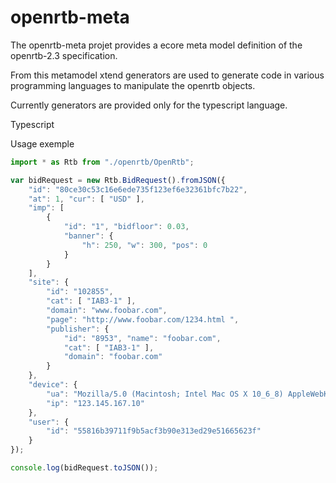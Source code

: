 # openrtb-meta

The openrtb-meta projet provides a ecore meta model 
definition of the openrtb-2.3 specification.

From this metamodel xtend generators are used to generate
code in various programming languages to manipulate the 
openrtb objects.

Currently generators are provided only for the typescript language.
 
Typescript
 
Usage exemple
```typescript
import * as Rtb from "./openrtb/OpenRtb";

var bidRequest = new Rtb.BidRequest().fromJSON({
    "id": "80ce30c53c16e6ede735f123ef6e32361bfc7b22",
    "at": 1, "cur": [ "USD" ],
    "imp": [
        {
            "id": "1", "bidfloor": 0.03,
            "banner": {
                "h": 250, "w": 300, "pos": 0
            }
        }
    ],
    "site": {
        "id": "102855",
        "cat": [ "IAB3-1" ],
        "domain": "www.foobar.com",
        "page": "http://www.foobar.com/1234.html ",
        "publisher": {
            "id": "8953", "name": "foobar.com",
            "cat": [ "IAB3-1" ],
            "domain": "foobar.com"
        }
    },
    "device": {
        "ua": "Mozilla/5.0 (Macintosh; Intel Mac OS X 10_6_8) AppleWebKit/537.13 (KHTML, like Gecko) Version/5.1.7 Safari/534.57.2",
        "ip": "123.145.167.10"
    },
    "user": {
        "id": "55816b39711f9b5acf3b90e313ed29e51665623f"
    }
});

console.log(bidRequest.toJSON());
```
